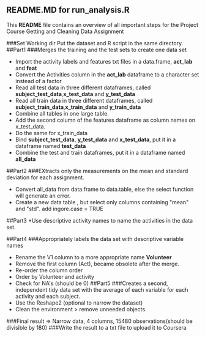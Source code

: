 ## README.MD for run_analysis.R
This **README** file contains an overview of all important steps for the 
Project Course Getting and Cleaning Data Assignment

###Set Working dir
Put the dataset and R script in the same directory.
##Part1
###Merges the training and the test sets to create one data set
* Import the activity labels and features txt files in a data.frame, **act_lab** and **feat**
* Convert the Activities column in the **act_lab** dataframe to a character set instead of a factor
* Read all test data in three different dataframes, called **subject_test_data**,**x_test_data** and **y_test_data**
* Read all train data in three different dataframes, called **subject_train_data**,**x_train_data** and **y_train_data**
* Combine all tables in one large table. 
* Add the second column of the features dataframe as column names on x_test_data.
* Do the same for x_train_data
* Bind **subject_test_data**, **y_test_data** and **x_test_data**, put it in a dataframe named **test_data**
* Combine the test and train dataframes, put it in a dataframe named **all_data**

##Part2
###EXtracts only the measurements on the mean and standard deviation for each assignment.
* Convert all_data from data.frame to data.table, else the select function will generate an error.
* Create a new data table , but select only columns containing "mean" and "std". add ingore.case = TRUE

##Part3
*Use descriptive activity names to name the activities in the data set.

##Part4
###Appropriately labels the data set with descriptive variable names
* Rename the V1 column to a more appropriate name **Volunteer**
* Remove the first column (Act), became obsolete after the merge.
* Re-order the column order
* Order by Volunteer and activity
* Check for NA's (should be 0)
##Part5
###Creates a second, independent tidy data set with the average of each variable for each activity and each subject.
* Use the Reshape2 (optional to narrow the dataset)
* Clean the environment > remove unneeded objects

###Final result => Narrow data, 4 columns, 15480 observations(should be divisible by 180) 
###Write the result to a txt file to upload it to Coursera
